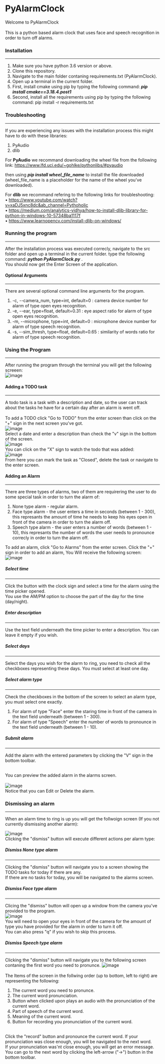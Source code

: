 # PyAlarmClock

Welcome to PyAlarmClock<br><br>This is a python based alarm clock that uses face and speech recognition in order to turn off alarms.

### Installation
---
1. Make sure you have python 3.6 version or above.
2. Clone this repository.
3. Navigate to the main folder contaning requirements.txt (PyAlarmClock).
4. Open up a terminal in the current folder.
5. First, install cmake using pip by typing the following command: ***pip install cmake==3.18.4.post1***
6. Second, install all the requirements using pip by typing the following command: pip install -r requirements.txt

### Troubleshooting
---
If you are experiencing any issues with the installation process this might have to do with these libraries:
1. PyAudio
2. dlib

For **PyAudio** we recommand downloading the wheel file from the following link:
https://www.lfd.uci.edu/~gohlke/pythonlibs/#pyaudio

then using ***pip install wheel_file_name*** to install the file downloaded (wheel_file_name is a placeholder for the name of the wheel you've downloaded).

For **dlib** we recommand refering to the following links for troubleshooting:<br>
•	https://www.youtube.com/watch?v=xaDJ5xnc8dc&ab_channel=Pythoholic<br>
•	https://medium.com/analytics-vidhya/how-to-install-dlib-library-for-python-in-windows-10-57348ba1117f<br>
•	https://www.learnopencv.com/install-dlib-on-windows/<br>

### Running the program
---
After the installation process was executed correcly, navigate to the src folder and open up a terminal in the current folder.
type the following command: ***python PyAlarmClock.py*** .<br>
You should now get the Enter Screen of the application.


#### Optional Arguments
---
There are several optional command line arguments for the program.

1. -c, --camera_num, type=int, default=0 : camera device number for alarm of type open eyes recognition.
2. -e, --ear, type=float, default=0.31 : eye aspect ratio for alarm of type open eyes recognition.
3. -m, --microphone, type=int, default=0 : microphone device number for alarm of type speech recognition.
4. -s, --sim_thresh, type=float, default=0.65 : similarity of words ratio for alarm of type speech recognition.

### Using the Program
---
After running the program through the terminal you will get the following screeen:<br>
![image](https://user-images.githubusercontent.com/37574490/102978850-d7a8fe00-450d-11eb-8560-e37d84a72c1e.png)

#### Adding a TODO task
---
A todo task is a task with a description and date, so the user can track about the tasks he have for a certain day after an alarm is went off.<br><br>
To add a TODO click "Go to TODO" from the enter screen than click on the "+" sign in the next screen you've got.<br>
![image](https://user-images.githubusercontent.com/37574490/102979585-ee038980-450e-11eb-9c56-4431b86df7f9.png)<br>
Select a date and enter a description than check the "v" sign in the bottom of the screen.<br>
![image](https://user-images.githubusercontent.com/37574490/102979813-433f9b00-450f-11eb-9e42-4a2d47d52c62.png)<br>
You can click on the "X" sign to watch the todo that was added:<br>
![image](https://user-images.githubusercontent.com/37574490/102979936-75e99380-450f-11eb-8ffd-bfb1bc83c0c5.png)<br>
From here you can mark the task as "Closed", delete the task or navigate to the enter screen.

#### Adding an Alarm
---
There are three types of alarms, two of them are requirering the user to do some special task in order to turn the alarm of:<br>
1. None type alarm - regular alarm.
2. Face type alarm - the user enters a time in seconds (between 1 - 300), this represants the amount of time he needs to keep his eyes open in front of the camera in order to turn the alarm off.
3. Speech type alarm - the user enters a number of words (between 1 - 10), this represants the number of words the user needs to pronounce correcly in order to turn the alarm off.

To add an alarm, click "Go to Alarms" from the enter screen. Click the "+" sign in order to add an alarm, You Will receive the following screen:<br>
![image](https://user-images.githubusercontent.com/37574490/102980958-01175900-4511-11eb-88e0-529ff4fea8fb.png)<br>

##### Select time
---
Click the button with the clock sign and select a time for the alarm using the time picker opened.<br>
You use the AM/PM option to choose the part of the day for the time (day/night).

##### Enter description
---
Use the text field underneath the time picker to enter a description. You can leave it empty if you wish.<br>

##### Select days
---
Select the days you wish for the alarm to ring, you need to check all the checkboxes representing these days. You must select at least one day.

##### Select alarm type
---
Check the checkboxes in the bottom of the screen to select an alarm type, you must select one exactly.

1. For alarm of type "Face" enter the staring time in front of the camera in the text field underneath (between 1 - 300).
2. For alarm of type "Speech" enter the number of words to pronounce in the text field underneath (between 1 - 10).

##### Submit alarm
---
Add the alarm with the entered parameters by clicking the "V" sign in the bottom toolbar.<br><br>

You can preview the added alarm in the alarms screen.<br><br>
![image](https://user-images.githubusercontent.com/37574490/102982200-d3cbaa80-4512-11eb-8e20-830431fb4538.png)<br>
Notice that you can Edit or Delete the alarm.

### Dismissing an alarm
---
When an alarm time to ring is up you will get the follwoign screen (If you not currently dismissing another alarm):<br>

![image](https://user-images.githubusercontent.com/37574490/102982421-260ccb80-4513-11eb-9540-b686e076f0d4.png)<br>
Clicking the "dismiss" button will execute different actions per alarm type:<br>

##### Dismiss None type alarm
---
Clicking the "dismiss" button will navigate you to a screen showing the TODO tasks for today if there are any.<br>
If there are no tasks for today, you will be navigated to the alarms screen.

##### Dismiss Face type alarm
---
Clicing the "dismiss" button will open up a window from the camera you've provided to the program.<br>
![image](https://user-images.githubusercontent.com/37574490/102983743-3625aa80-4515-11eb-9f21-5c34da7b73fc.png)<br>
You will need to open your eyes in front of the camera for the amount of type you have provided for the alarm in order to turn it off.<br>
You can also press "q" if you wish to skip this process.<br>

##### Dismiss Speech type alarm
---
Clicking the "dismiss" button will navigate you to the following screen contaning the first word you need to pronunce.
![image](https://user-images.githubusercontent.com/37574490/102983811-4e95c500-4515-11eb-8722-61b65dc2d842.png)<br><br>
The Items of the screen in the follwing order (up to bottom, left to right) are representing the following:<br>
1. The current word you need to pronunce.
2. The current word pronunciation.
3. Button when clicked upon plays an audio with the pronunciation of the current word.
4. Part of speech of the current word.
5. Meaning of the current word.
6. Button for recording you pronunciation of the current word.
<br><br>

Click the "record" button and pronounce the current word. If your pronunciation was close enough, you will be navigated to the next word.<br>
If your pronunciation was'nt close enough, you will get an error message.<br>
You can go to the next word by clicking the left-arrow ("->") button in the bottom toolbar.
